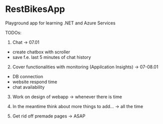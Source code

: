 # RestBikesApp
Playground app for learning .NET and Azure Services

TODOs:

1. Chat -> 07.01
- create chatbox with scroller
- save f.e. last 5 minutes of chat history

2. Cover functionalities with monitoring (Appilcation Insights) -> 07-08.01
- DB connection
- website respond time
- chat availability

3. Work on design of webapp -> whenever there is time

4. In the meantime think about more things to add... -> all the time

5. Get rid off premade pages -> ASAP

